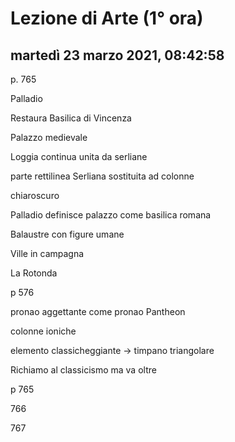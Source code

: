# Lezione di Arte (1° ora)

## martedì 23 marzo 2021, 08:42:58

p. 765

Palladio

Restaura Basilica di Vincenza

Palazzo medievale

Loggia continua unita da serliane

parte rettilinea Serliana sostituita ad colonne

chiaroscuro

Palladio definisce palazzo come basilica romana


Balaustre con figure umane



Ville in campagna



La Rotonda 

p 576

pronao aggettante come pronao Pantheon

colonne ioniche

elemento classicheggiante -> timpano triangolare

Richiamo al classicismo ma va oltre



p 765

766

767
